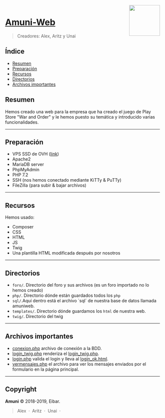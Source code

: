 <img align="right" width="100" height="100" src="https://i.imgur.com/YB3G9uV.png">


# [Amuni-Web](http://amuni.tk/)
<!--{h1:.massive-header.-with-tagline}-->

> Creadores: Alex, Aritz y Unai

## Índice

* [Resumen](#resumen)
* [Preparación](#preparación)
* [Recursos](#recursos)
* [Directorios](#directorios)
* [Archivos importantes](#Archivos-importantes)

## Resumen

Hemos creado una web para la empresa que ha creado el juego de Play Store "War and Order" y le hemos puesto su temática y introducido varias funcionalidades.

------



## Preparación

- VPS SSD de OVH ([link](https://www.ovh.es/vps/))
- Apache2
- MariaDB server 
- PhpMyAdmin
- PHP 7.2
- SSH (nos hemos conectado mediante KiTTy & PuTTy)
- FileZilla (para subir & bajar archivos)
-----

## Recursos 

Hemos usado:

- Composer
- CSS
- HTML
- JS
- Twig
- Una plantilla HTML modificada después por nosotros
-----

Directorios
-------

- `foro/`. Directorio del foro y sus archivos (es un foro importado no lo hemos creado)
- `php/`. Directorio dónde están guardados todos los `php` 
- `sql/`.Aquí dentro está el archivo `sql´ de nuestra base de datos llamada amuniweb.
- `templates/`. Directorio dónde guardamos los `html` de nuestra web.
- `twig/`. Directorio del twig
-----


Archivos importantes
-------

- [conexion.php](php/conexion.php) archivo de conexión a la BDD.
- [login_twig.php](php/login_twig.php) renderiza el [login_twig.php](templates/login.html).
- [login.php](php/login.php) valida el login y lleva al [login_ok.html](templates/login_ok.html).
- [vermensajes.php](php/vermensajes.php) el archivo para ver los mensajes enviados por el formulario en la página principal.


<!--{p:.pull-box}-->
-----

Copyright
------

<!--{h2:style='display:none'}-->

**Amuni** © 2018-2019, Eibar.<br>

<!--{p:style='display:none'}-->

> Alex &nbsp;&middot;&nbsp;
> Aritz &nbsp;&middot;&nbsp;
> Unai &nbsp;&middot;&nbsp;

<!--{blockquote:style='display:none'}-->
